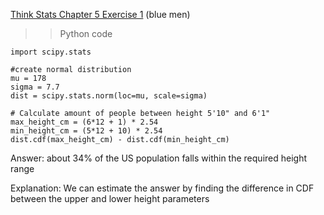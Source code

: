 [Think Stats Chapter 5 Exercise 1](http://greenteapress.com/thinkstats2/html/thinkstats2006.html#toc50) (blue men)

>> Python code

    import scipy.stats
     
    #create normal distribution
    mu = 178
    sigma = 7.7
    dist = scipy.stats.norm(loc=mu, scale=sigma)

    # Calculate amount of people between height 5'10" and 6'1"
    max_height_cm = (6*12 + 1) * 2.54
    min_height_cm = (5*12 + 10) * 2.54
    dist.cdf(max_height_cm) - dist.cdf(min_height_cm)
    
Answer: about 34% of the US population falls within the required height range

Explanation: We can estimate the answer by finding the difference in CDF between the upper and lower height parameters
